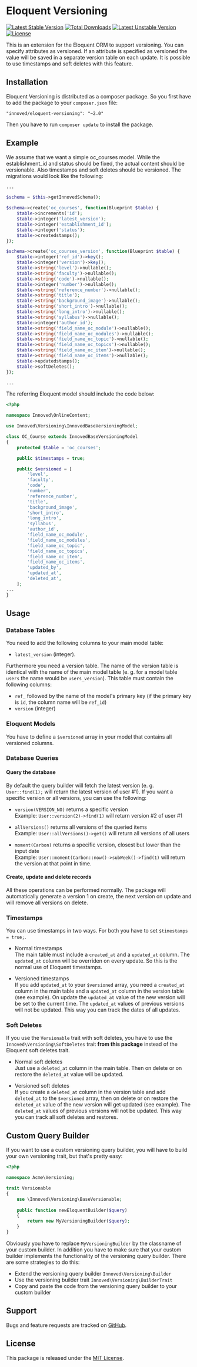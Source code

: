# Eloquent Versioning

[![Latest Stable Version](https://poser.pugx.org/proai/eloquent-versioning/v/stable)](https://packagist.org/packages/proai/eloquent-versioning) [![Total Downloads](https://poser.pugx.org/proai/eloquent-versioning/downloads)](https://packagist.org/packages/proai/eloquent-versioning) [![Latest Unstable Version](https://poser.pugx.org/proai/eloquent-versioning/v/unstable)](https://packagist.org/packages/proai/eloquent-versioning) [![License](https://poser.pugx.org/proai/eloquent-versioning/license)](https://packagist.org/packages/proai/eloquent-versioning)

This is an extension for the Eloquent ORM to support versioning. You can specify attributes as versioned. If an attribute is specified as versioned the value will be saved in a separate version table on each update. It is possible to use timestamps and soft deletes with this feature.

## Installation

Eloquent Versioning is distributed as a composer package. So you first have to add the package to your `composer.json` file:

```
"innoved/eloquent-versioning": "~2.0"
```

Then you have to run `composer update` to install the package.

## Example

We assume that we want a simple oc_courses model. While the establishment_id and status should be fixed, the actual content should be versionable. Also timestamps and soft deletes should be versioned. The migrations would look like the following:

```php
...

$schema = $this->getInnovedSchema();

$schema->create('oc_courses', function(Blueprint $table) {
    $table->increments('id');
    $table->integer('latest_version');
    $table->integer('establishment_id');
    $table->integer('status');
    $table->createdstamps();
});

$schema->create('oc_courses_version', function(Blueprint $table) {
    $table->integer('ref_id')->key();
    $table->integer('version')->key();
    $table->string('level')->nullable();
    $table->string('faculty')->nullable();
    $table->string('code')->nullable();
    $table->integer('number')->nullable();
    $table->string('reference_number')->nullable();
    $table->string('title');
    $table->string('background_image')->nullable();
    $table->string('short_intro')->nullable();
    $table->string('long_intro')->nullable();
    $table->string('syllabus')->nullable();
    $table->integer('author_id');
    $table->string('field_name_oc_module')->nullable();
    $table->string('field_name_oc_modules')->nullable();
    $table->string('field_name_oc_topic')->nullable();
    $table->string('field_name_oc_topics')->nullable();
    $table->string('field_name_oc_item')->nullable();
    $table->string('field_name_oc_items')->nullable();
    $table->updatedstamps();
    $table->softDeletes();
});

...
```

The referring Eloquent model should include the code below:

```php
<?php

namespace Innoved\OnlineContent;

use Innoved\Versioning\InnovedBaseVersioningModel;

class OC_Course extends InnovedBaseVersioningModel
{
    protected $table = 'oc_courses';

    public $timestamps = true;

    public $versioned = [
        'level',
        'faculty',
        'code',
        'number',
        'reference_number',
        'title',
        'background_image',
        'short_intro',
        'long_intro',
        'syllabus',
        'author_id',
        'field_name_oc_module',
        'field_name_oc_modules',
        'field_name_oc_topic',
        'field_name_oc_topics',
        'field_name_oc_item',
        'field_name_oc_items',
        'updated_by',
        'updated_at',
        'deleted_at',
    ];
...
}
```

## Usage

### Database Tables

You need to add the following columns to your main model table:

* `latest_version` (integer).

Furthermore you need a version table. The name of the version table is identical with the name of the main model table (e. g. for a model table `users` the name would be `users_version`). This table must contain the following columns:

* `ref_` followed by the name of the model's primary key (if the primary key is `id`, the column name will be `ref_id`)
* `version` (integer)

### Eloquent Models

You have to define a `$versioned` array in your model that contains all versioned columns.

### Database Queries

#### Query the database

By default the query builder will fetch the latest version (e. g. `User::find(1);` will return the latest version of user #1). If you want a specific version or all versions, you can use the following:

* `version(VERSION_NO)` returns a specific version<br>Example: `User::version(2)->find(1)` will return version #2 of user #1

* `allVersions()` returns all versions of the queried items<br>Example: `User::allVersions()->get()` will return all versions of all users

* `moment(Carbon)` returns a specific version, closest but lower than the input date<br>Example: `User::moment(Carbon::now()->subWeek()->find(1)` will return the version at that point in time.

#### Create, update and delete records

All these operations can be performed normally. The package will automatically generate a version 1 on create, the next version on update and will remove all versions on delete.

### Timestamps

You can use timestamps in two ways. For both you have to set `$timestamps = true;`.

* Normal timestamps<br>The main table must include a `created_at` and a `updated_at` column. The `updated_at` column will be overriden on every update. So this is the normal use of Eloquent timestamps.

* Versioned timestamps<br>If you add `updated_at` to your `$versioned` array, you need a `created_at` column in the main table and a `updated_at` column in the version table (see example). On update the `updated_at` value of the new version will be set to the current time. The `updated_at` values of previous versions will not be updated. This way you can track the dates of all updates.

### Soft Deletes

If you use the `Versionable` trait with soft deletes, you have to use the `Innoved\Versioning\SoftDeletes` trait **from this package** instead of the Eloquent soft deletes trait.

* Normal soft deletes<br>Just use a `deleted_at` column in the main table. Then on delete or on restore the `deleted_at` value will be updated.

* Versioned soft deletes<br>If you create a `deleted_at` column in the version table and add `deleted_at` to the `$versioned` array, then on delete or on restore the `deleted_at` value of the new version will get updated (see example). The `deleted_at` values of previous versions will not be updated. This way you can track all soft deletes and restores.

## Custom Query Builder

If you want to use a custom versioning query builder, you will have to build your own versioning trait, but that's pretty easy:

```php
<?php

namespace Acme\Versioning;

trait Versionable
{
    use \Innoved\Versioning\BaseVersionable;
    
    public function newEloquentBuilder($query)
    {
        return new MyVersioningBuilder($query);
    }
}
```

Obviously you have to replace `MyVersioningBuilder` by the classname of your custom builder. In addition you have to make sure that your custom builder implements the functionality of the versioning query builder. There are some strategies to do this:

* Extend the versioning query builder `Innoved\Versioning\Builder`
* Use the versioning builder trait `Innoved\Versioning\BuilderTrait`
* Copy and paste the code from the versioning query builder to your custom builder

## Support

Bugs and feature requests are tracked on [GitHub](https://github.com/proai/eloquent-versioning/issues).

## License

This package is released under the [MIT License](LICENSE).
